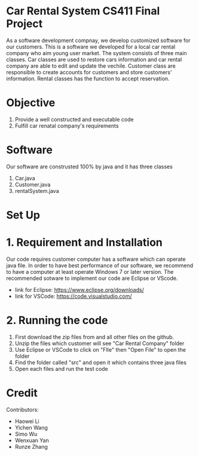# Car Rental System   CS411    Final Project
As a software development compnay, we develop customized software for our customers. This is a software we developed for a local car rental company who aim young user market. The system consists of three main classes. Car classes are used to restore cars information and car rental company are able to edit and update the vechile. Customer class are responsible to create accounts for customers and store customers' information. Rental classes has the function to accept reservation.

# Objective
1. Provide a well constructed and executable code
2. Fulfill car renatal company's requirements

# Software
Our software are construsted 100% by java and it has three classes
1. Car.java
2. Customer.java
3. rentalSystem.java

# Set Up
# 1. Requirement and Installation
Our code requires customer computer has a software which can operate java file. In order to have best performance of our software, we recommend to have a computer at least operate Windows 7 or later version. The recommended sotware to implement our code are Eclipse or VScode. 
- link for Eclipse: https://www.eclipse.org/downloads/
- link for VSCode: https://code.visualstudio.com/

# 2. Running the code
1. First download the zip files from and all other files on the github.
2. Unzip the files which customer will see "Car Rental Company" folder
3. Use Eclipse or VSCode to click on "FIle" then "Open File" to open the folder 
4. Find the folder called "src" and open it which contains three java files
5. Open each files and run the test code


# Credit
Contributors:
- Haowei Li 
- Yichen Wang
- Simo Wu
- Wenxuan Yan
- Runze Zhang
